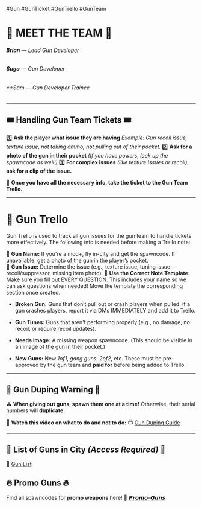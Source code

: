 #Gun #GunTicket #GunTrello #GunTeam 
# 🌟 MEET THE TEAM 🌟
###### **Brian** — *Lead Gun Developer* 
###### **Suga** — *Gun Developer* 
###### **Sam — *Gun Developer Trainee* 

--- 

## 🎟️ Handling Gun Team Tickets 🎟️ 

1️⃣ **Ask the player what issue they are having** *Example: Gun recoil issue, texture issue, not taking ammo, not pulling out of their pocket.* 
2️⃣ **Ask for a photo of the gun in their pocket** *(*If you have powers, look up the spawncode as well!*)* 
3️⃣ **For complex issues** *(like texture issues or recoil)*, **ask for a clip of the issue.** 

📌 **Once you have all the necessary info, take the ticket to the Gun Team Trello.** 

--- 

# 🔖 Gun Trello

Gun Trello is used to track all gun issues for the gun team to handle tickets more effectively. The following info is needed before making a Trello note:

🔹 **Gun Name:** If you're a mod+, fly in-city and get the spawncode. If unavailable, get a photo of the gun in the player’s pocket.  
🔹 **Gun Issue:** Determine the issue (e.g., texture issue, tuning issue—recoil/suppressor, missing item photo).
🔹 **Use the Correct Note Template:** Make sure you fill out EVERY QUESTION. This includes your name so we can ask questions when needed! Move the template the corresponding section once created.
- **Broken Gun:** Guns that don’t pull out or crash players when pulled. If a gun crashes players, report it via DMs IMMEDIATELY and add it to Trello.
    
- **Gun Tunes:** Guns that aren't performing properly (e.g., no damage, no recoil, or require recoil updates).
    
- **Needs Image:** A missing weapon spawncode. (This should be visible in an image of the gun in their pocket.)
    
- **New Guns:** New _1of1_, _gang guns_, _2of2_, etc. These must be pre-approved by the gun team and **paid for** before being added to Trello.

---
## 🚨 Gun Duping Warning 🚨

⚠️ **When giving out guns, spawn them one at a time!** Otherwise, their serial numbers will **duplicate.** 

🎥 **Watch this video on what to do and not to do:** 📺 [Gun Duping Guide](https://youtu.be/WD37QqBdprk) 

--- 

## 📝 **List of Guns in City** *(Access Required)* 📝 
📄 [Gun List](https://docs.google.com/spreadsheets/d/15JkKmJk6Sam6lrTnulOtXZOgUyR8s-0uaadx72aSw30/edit?usp=sharing) 

## 🔥 **Promo Guns** 🔥
Find all spawncodes for **promo weapons** here! 
🔫 [𝙋𝙧𝙤𝙢𝙤-𝙂𝙪𝙣𝙨](https://discord.com/channels/948070993518288936/1187889624488607835)